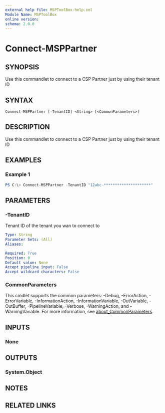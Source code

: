```yaml
---
external help file: MSPToolBox-help.xml
Module Name: MSPToolBox
online version:
schema: 2.0.0
---
```


# Connect-MSPPartner

## SYNOPSIS
Use this commandlet to connect to a CSP Partner just by using their tenant ID

## SYNTAX

```
Connect-MSPPartner [-TenantID] <String> [<CommonParameters>]
```

## DESCRIPTION
Use this commandlet to connect to a CSP Partner just by using their tenant ID

## EXAMPLES

### Example 1
```powershell
PS C:\> Connect-MSPPartner -TenantID "12abc-*********************"
```

## PARAMETERS

### -TenantID
Tenant ID of the tenant you wan to connect to

```yaml
Type: String
Parameter Sets: (All)
Aliases:

Required: True
Position: 0
Default value: None
Accept pipeline input: False
Accept wildcard characters: False
```

### CommonParameters
This cmdlet supports the common parameters: -Debug, -ErrorAction, -ErrorVariable, -InformationAction, -InformationVariable, -OutVariable, -OutBuffer, -PipelineVariable, -Verbose, -WarningAction, and -WarningVariable. For more information, see [about_CommonParameters](http://go.microsoft.com/fwlink/?LinkID=113216).

## INPUTS

### None
## OUTPUTS

### System.Object
## NOTES

## RELATED LINKS

